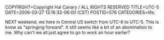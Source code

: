 COPYRIGHT=Copyright Hal Canary / ALL RIGHTS RESERVED
TITLE=UTC-5
DATE=2006-03-27 13:16:32-06:00 (CST)
POSTID=576
CATEGORIES=life;

NEXT weekend, we here in Central US switch from UTC-6 to UTC-5. This is know as "springing forward". It still seems like a bit of an abomination to me. Why can't we all just agree to go to work an hour earlier?
